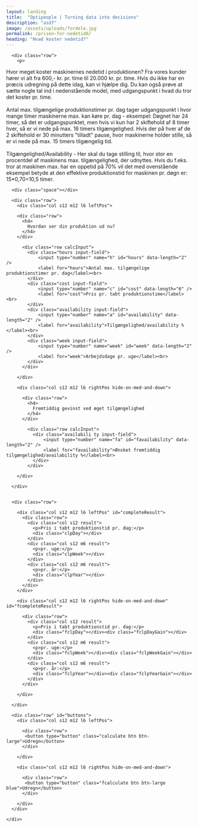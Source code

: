 ```yaml
---
layout: landing
title:  "Optipeople | Turning data into decisions"
description: "asdf"
image: /assets/uploads/fordele.jpg
permalink: /prisen-for-nedetid0/
heading: "Hvad koster nedetid?"
---
```




  <section class="scrollspy" id="calculator">
    <div class="container">

      <div class="row">
        <p>
Hvor meget koster maskinernes nedetid i produktionen? Fra vores kunder hører vi alt fra 600,- kr. pr. time til 20.000 kr. pr. time. Hvis du ikke har en præcis udregning på dette idag, kan vi hjælpe dig. Du kan også prøve at sætte nogle tal ind i nedenstående model, med udgangspunkt i hvad du tror det koster pr. time.
<br><br>
Antal max. tilgængelige produktionstimer pr. dag tager udgangspunkt i hvor mange timer maskinerne max. kan køre pr. dag - eksempel: Døgnet har 24 timer, så det er udgangspunktet, men hvis vi kun har 2 skiftehold af 8 timer hver, så er vi nede på max. 16 timers tilgængelighed. Hvis der på hver af de 2 skiftehold er 30 minutters "tilladt" pause, hvor maskinerne holder stille, så er vi nede på max. 15 timers tilgængelig tid.
<br><br>
Tilgængelighed/Availability - Her skal du tage stilling til, hvor stor en procentdel af maskinens max. tilgængelighed, der udnyttes. Hvis du f.eks. tror at maskinen max. har en oppetid på 70% vil det med ovenstående eksempel betyde at den effektive produktionstid for maskinen pr. døgn er: 15*0,70=10,5 timer.
        </p>
      </div>

      <div class="space"></div>

      <div class="row">
        <div class="col s12 m12 l6 leftPos">

        <div class="row">
          <h4>
            Hvordan ser din produktion ud nu?
          </h4>
        </div>

          <div class="row calcInput">
            <div class="hours input-field">
                <input type="number" name="h" id="hours" data-length="2" />
                <label for="hours">Antal max. tilgængelige produktionstimer pr. dag</label><br>
            </div>
            <div class="cost input-field">
                <input type="number" name="c" id="cost" data-length="6" />
                <label for="cost">Pris pr. tabt produktionstime</label><br>
            </div>
            <div class="availability input-field">
                <input type="number" name="a" id="availability" data-length="2" />
                <label for="availability">Tilgængelighed/availability %</label><br>
            </div>
            <div class="week input-field">
                <input type="number" name="week" id="week" data-length="2" />
                <label for="week">Arbejdsdage pr. uge</label><br>
            </div>
          </div>

        </div>

        <div class="col s12 m12 l6 rightPos hide-on-med-and-down">

          <div class="row">
            <h4>
              Fremtiddig gevinst ved øget tilgængelighed
            </h4>
          </div>

            <div class="row calcInput">
              <div class="availabili ty input-field">
                  <input type="number" name="fa" id="favailability" data-length="2" />
                  <label for="favailability">Ønsket fremtiddig tilgængelighed/availability %</label><br>
              </div>
            </div>

        </div>

      </div>


      <div class="row">

        <div class="col s12 m12 l6 leftPos" id="completeResult">
          <div class="row">
            <div class="col s12 result">
              <p>Pris i tabt produktionstid pr. dag:</p>
              <div class="clpDay"></div>
            </div>
            <div class="col s12 m6 result">
              <p>pr. uge:</p>
              <div class="clpWeek"></div>
            </div>
            <div class="col s12 m6 result">
              <p>pr. år:</p>
              <div class="clpYear"></div>
            </div>
          </div>
        </div>

        <div class="col s12 m12 l6 rightPos hide-on-med-and-down" id="fcompleteResult">

          <div class="row">
            <div class="col s12 result">
              <p>Pris i tabt produktionstid pr. dag:</p>
              <div class="fclpDay"></div><div class="fclpDayGain"></div>
            </div>
            <div class="col s12 m6 result">
              <p>pr. uge:</p>
              <div class="fclpWeek"></div><div class="fclpWeekGain"></div>
            </div>
            <div class="col s12 m6 result">
              <p>pr. år:</p>
              <div class="fclpYear"></div><div class="fclpYearGain"></div>
            </div>
          </div>

        </div>

      </div>

      <div class="row" id="buttons">
        <div class="col s12 m12 l6 leftPos">

          <div class="row">
           <button type="button" class="calculate btn btn-large">Udregn</button>
          </div>

        </div>

        <div class="col s12 m12 l6 rightPos hide-on-med-and-down">

          <div class="row">
           <button type="button" class="fcalculate btn btn-large blue">Udregn</button>
          </div>

        </div>
      </div>

    </div>
  </section>
